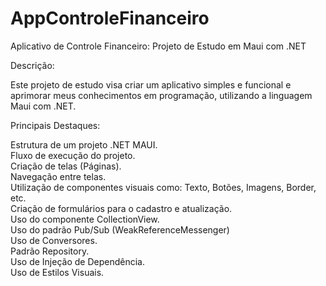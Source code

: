 # AppControleFinanceiro
Aplicativo de Controle Financeiro: Projeto de Estudo em Maui com .NET

Descrição:

Este projeto de estudo visa criar um aplicativo simples e funcional e aprimorar meus conhecimentos em programação, utilizando a linguagem Maui com .NET. 

Principais Destaques:

Estrutura de um projeto .NET MAUI.
<br>Fluxo de execução do projeto.
<br>Criação de telas (Páginas).
<br>Navegação entre telas.
<br>Utilização de componentes visuais como: Texto, Botões, Imagens, Border, etc.
<br>Criação de formulários para o cadastro e atualização.
<br>Uso do componente CollectionView.
<br>Uso do padrão Pub/Sub (WeakReferenceMessenger)
<br>Uso de Conversores.
<br>Padrão Repository.
<br>Uso de Injeção de Dependência.
<br>Uso de Estilos Visuais.

